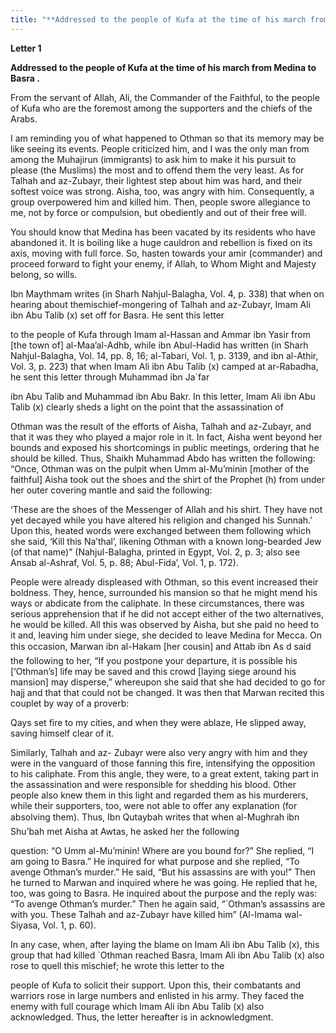 ```yaml
---
title: "**Addressed to the people of Kufa at the time of his march from Medina to Basra .**" 
---
```

**Letter 1**

**Addressed to the people of Kufa at the time of his march from Medina to Basra \.**

From the servant of Allah, Ali, the Commander of the Faithful, to the people of Kufa who are the foremost among the supporters and the chiefs of the Arabs\.

I am reminding you of what happened to Othman so that its memory may be like seeing its events\. People criticized him, and I was the only man from among the Muhajirun \(immigrants\) to ask him to make it his pursuit to please \(the Muslims\) the most and to offend them the very least\. As for Talhah and az\-Zubayr, their lightest step about him was hard, and their softest voice was strong\. Aisha, too, was angry with him\. Consequently, a group overpowered him and killed him\. Then, people swore allegiance to me, not by force or compulsion, but obediently and out of their free will\.

You should know that Medina has been vacated by its residents who have abandoned it\. It is boiling like a huge cauldron and rebellion is fixed on its axis, moving with full force\. So, hasten towards your amir \(commander\) and proceed forward to fight your enemy, if Allah, to Whom Might and Majesty belong, so wills\.

Ibn Maythmam writes \(in Sharh Nahjul\-Balagha, Vol\. 4, p\. 338\) that when on hearing about themischief\-mongering of Talhah and az\-Zubayr, Imam Ali ibn Abu Talib \(x\) set off for Basra\. He sent this letter

to the people of Kufa through Imam al\-Hassan and Ammar ibn Yasir from \[the town of\] al\-Maa’al\-Adhb, while ibn Abul\-Hadid has written \(in Sharh Nahjul\-Balagha, Vol\. 14, pp\. 8, 16; al\-Tabari, Vol\. 1, p\. 3139, and ibn al\-Athir, Vol\. 3, p\. 223\) that when Imam Ali ibn Abu Talib \(x\) camped at ar\-Rabadha, he sent this letter through Muhammad ibn Ja\`far

<a id="page734"></a>ibn Abu Talib and Muhammad ibn Abu Bakr\. In this letter, Imam Ali ibn Abu Talib \(x\) clearly sheds a light on the point that the assassination of

Othman was the result of the efforts of Aisha, Talhah and az\-Zubayr, and that it was they who played a major role in it\. In fact, Aisha went beyond her bounds and exposed his shortcomings in public meetings, ordering that he should be killed\. Thus, Shaikh Muhammad Abdo has written the following: “Once, Othman was on the pulpit when Umm al\-Mu’minin \[mother of the faithful\] Aisha took out the shoes and the shirt of the Prophet \(h\) from under her outer covering mantle and said the following:

‘These are the shoes of the Messenger of Allah and his shirt\. They have not yet decayed while you have altered his religion and changed his Sunnah\.’ Upon this, heated words were exchanged between them following which she said, ‘Kill this Na’thal’, likening Othman with a known long\-bearded Jew \(of that name\)” \(Nahjul\-Balagha, printed in Egypt, Vol\. 2, p\. 3; also see Ansab al\-Ashraf, Vol\. 5, p\. 88; Abul\-Fida’, Vol\. 1, p\. 172\)\.

People were already displeased with Othman, so this event increased their boldness\. They, hence, surrounded his mansion so that he might mend his ways or abdicate from the caliphate\. In these circumstances, there was serious apprehension that if he did not accept either of the two alternatives, he would be killed\. All this was observed by Aisha, but she paid no heed to it and, leaving him under siege, she decided to leave Medina for Mecca\. On this occasion, Marwan ibn al\-Hakam \[her cousin\] and Attab ibn As d said the following to her, “If you postpone your departure, it is possible his \[‘Othman’s\] life may be saved and this crowd \[laying siege around his mansion\] may disperse,” whereupon she said that she had decided to go for hajj and that that could not be changed\. It was then that Marwan recited this couplet by way of a proverb:

Qays set fire to my cities, and when they were ablaze, He slipped away, saving himself clear of it\.

Similarly, Talhah and az\- Zubayr were also very angry with him and they were in the vanguard of those fanning this fire, intensifying the opposition to his caliphate\. From this angle, they were, to a great extent, taking part in the assassination and were responsible for shedding his blood\. Other people also knew them in this light and regarded them as his murderers, while their supporters, too, were not able to offer any explanation \(for absolving them\)\. Thus, Ibn Qutaybah writes that when al\-Mughrah ibn Shu’bah met Aisha at Awtas, he asked her the following

<a id="page735"></a>question: “O Umm al\-Mu’minin\! Where are you bound for?” She replied, “I am going to Basra\.” He inquired for what purpose and she replied, “To avenge Othman’s murder\.” He said, “But his assassins are with you\!” Then he turned to Marwan and inquired where he was going\. He replied that he, too, was going to Basra\. He inquired about the purpose and the reply was: “To avenge Othman’s murder\.” Then he again said, “\`Othman’s assassins are with you\. These Talhah and az\-Zubayr have killed him” \(Al\-Imama wal\-Siyasa, Vol\. 1, p\. 60\)\.

In any case, when, after laying the blame on Imam Ali ibn Abu Talib \(x\), this group that had killed \`Othman reached Basra, Imam Ali ibn Abu Talib \(x\) also rose to quell this mischief; he wrote this letter to the

people of Kufa to solicit their support\. Upon this, their combatants and warriors rose in large numbers and enlisted in his army\. They faced the enemy with full courage which Imam Ali ibn Abu Talib \(x\) also acknowledged\. Thus, the letter hereafter is in acknowledgment\.

